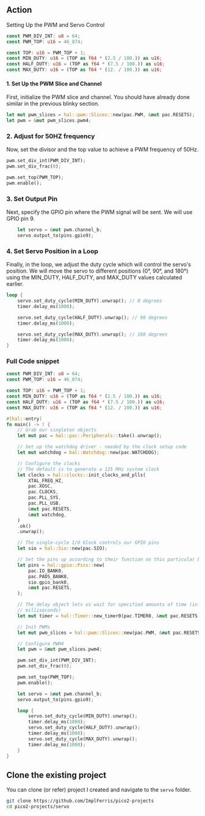 ## Action

Setting Up the PWM and Servo Control
```rust
const PWM_DIV_INT: u8 = 64;
const PWM_TOP: u16 = 46_874;

const TOP: u16 = PWM_TOP + 1;
const MIN_DUTY: u16 = (TOP as f64 * (2.5 / 100.)) as u16;
const HALF_DUTY: u16 = (TOP as f64 * (7.5 / 100.)) as u16;
const MAX_DUTY: u16 = (TOP as f64 * (12. / 100.)) as u16;
```


#### 1. Set Up the PWM Slice and Channel

First, initialize the PWM slice and channel. You should have already done similar in the previous blinky section.

```rust
let mut pwm_slices = hal::pwm::Slices::new(pac.PWM, &mut pac.RESETS);
let pwm = &mut pwm_slices.pwm4;
```

### 2. Adjust for 50HZ frequency
Now, set the divisor and the top value to achieve a PWM frequency of 50Hz.

```rust
pwm.set_div_int(PWM_DIV_INT);
pwm.set_div_frac(0);

pwm.set_top(PWM_TOP);
pwm.enable();
```

### 3. Set Output Pin
Next, specify the GPIO pin where the PWM signal will be sent. We will use GPIO pin 9.

```rust
    let servo = &mut pwm.channel_b;
    servo.output_to(pins.gpio9);

```
### 4. Set Servo Position in a Loop
Finally, in the loop, we adjust the duty cycle which will control the servo's position. We will move the servo to different positions (0°, 90°, and 180°) using the MIN_DUTY, HALF_DUTY, and MAX_DUTY values calculated earlier.

```rust
loop {
    servo.set_duty_cycle(MIN_DUTY).unwrap(); // 0 degrees
    timer.delay_ms(1000);

    servo.set_duty_cycle(HALF_DUTY).unwrap(); // 90 degrees
    timer.delay_ms(1000);

    servo.set_duty_cycle(MAX_DUTY).unwrap(); // 180 degrees
    timer.delay_ms(1000);
}

```

### Full Code snippet
```rust
const PWM_DIV_INT: u8 = 64;
const PWM_TOP: u16 = 46_874;

const TOP: u16 = PWM_TOP + 1;
const MIN_DUTY: u16 = (TOP as f64 * (2.5 / 100.)) as u16;
const HALF_DUTY: u16 = (TOP as f64 * (7.5 / 100.)) as u16;
const MAX_DUTY: u16 = (TOP as f64 * (12. / 100.)) as u16;

#[hal::entry]
fn main() -> ! {
    // Grab our singleton objects
    let mut pac = hal::pac::Peripherals::take().unwrap();

    // Set up the watchdog driver - needed by the clock setup code
    let mut watchdog = hal::Watchdog::new(pac.WATCHDOG);

    // Configure the clocks
    // The default is to generate a 125 MHz system clock
    let clocks = hal::clocks::init_clocks_and_plls(
        XTAL_FREQ_HZ,
        pac.XOSC,
        pac.CLOCKS,
        pac.PLL_SYS,
        pac.PLL_USB,
        &mut pac.RESETS,
        &mut watchdog,
    )
    .ok()
    .unwrap();

    // The single-cycle I/O block controls our GPIO pins
    let sio = hal::Sio::new(pac.SIO);

    // Set the pins up according to their function on this particular board
    let pins = hal::gpio::Pins::new(
        pac.IO_BANK0,
        pac.PADS_BANK0,
        sio.gpio_bank0,
        &mut pac.RESETS,
    );

    // The delay object lets us wait for specified amounts of time (in
    // milliseconds)
    let mut timer = hal::Timer::new_timer0(pac.TIMER0, &mut pac.RESETS, &clocks);

    // Init PWMs
    let mut pwm_slices = hal::pwm::Slices::new(pac.PWM, &mut pac.RESETS);

    // Configure PWM4
    let pwm = &mut pwm_slices.pwm4;

    pwm.set_div_int(PWM_DIV_INT);
    pwm.set_div_frac(0);

    pwm.set_top(PWM_TOP);
    pwm.enable();

    let servo = &mut pwm.channel_b;
    servo.output_to(pins.gpio9);

    loop {
        servo.set_duty_cycle(MIN_DUTY).unwrap();
        timer.delay_ms(1000);
        servo.set_duty_cycle(HALF_DUTY).unwrap();
        timer.delay_ms(1000);
        servo.set_duty_cycle(MAX_DUTY).unwrap();
        timer.delay_ms(1000);
    }
}
```

## Clone the existing project
You can clone (or refer) project I created and navigate to the `servo` folder.

```sh
git clone https://github.com/ImplFerris/pico2-projects
cd pico2-projects/servo
```
